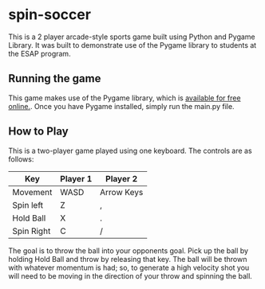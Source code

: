 # spin-soccer
This is a 2 player arcade-style sports game built using Python and Pygame Library. It was built to demonstrate use of the Pygame library to students at the ESAP program.

## Running the game

This game makes use of the Pygame library, which is [available for free online.](http://pygame.org/wiki/GettingStarted). Once you have Pygame installed, simply run the main.py file.

## How to Play

This is a two-player game played using one keyboard. The controls are as follows:

Key | Player 1 | Player 2
---|---|---
Movement | WASD | Arrow Keys
Spin left | Z  | ,
Hold Ball | X | .
Spin Right | C | /

The goal is to throw the ball into your opponents goal. Pick up the ball by holding Hold Ball and throw by releasing that key. The ball will be thrown with whatever momentum is had; so, to generate a high velocity shot you will need to be moving in the direction of your throw and spinning the ball.
